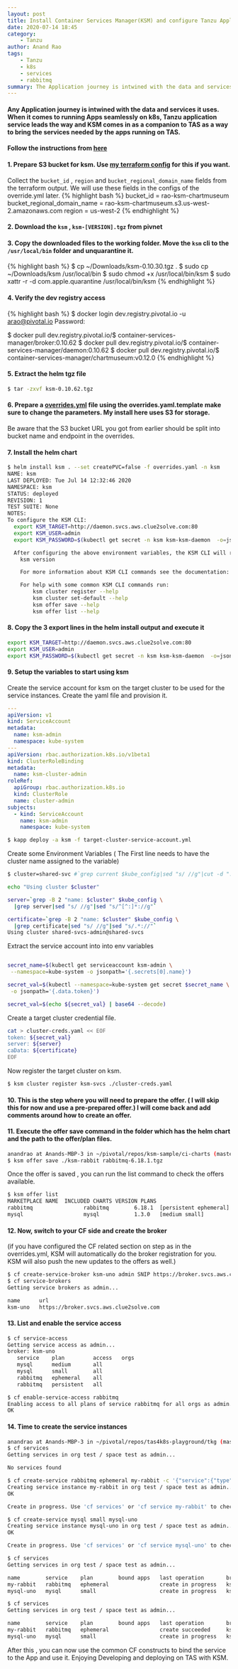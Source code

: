```yaml
---
layout: post
title: Install Container Services Manager(KSM) and configure Tanzu Application Service for K8s - marketplace
date: 2020-07-14 18:45
category: 
    - Tanzu
author: Anand Rao
tags: 
    - Tanzu
    - k8s
    - services
    - rabbitmq
summary: The Application journey is intwined with the data and services it uses. When it comes to running Apps seamlessly on k8s, Tanzu application service leads the way and KSM comes in as a companion to TAS as a way to bring the services needed by the apps running on TAS. 
---
```

#### Any Application journey is intwined with the data and services it uses. When it comes to running Apps seamlessly on k8s, Tanzu application service leads the way and KSM comes in as a companion to TAS as a way to bring the services needed by the apps running on TAS.
#### Follow the instructions from  [here](http://docs-pcf-staging.cfapps.io/ksm/0-n/installing-helm.html)

#### 1. Prepare S3 bucket for ksm. Use [my terraform config](https://github.com/honnuanand/s3-terraform) for this if you want. 
Collect the `bucket_id` , `region` and `bucket_regional_domain_name` fields from the terraform output. We will use these fields in the configs of the override.yml later. 
{% highlight bash  %}
bucket_id = rao-ksm-chartmuseum
bucket_regional_domain_name = rao-ksm-chartmuseum.s3.us-west-2.amazonaws.com
region = us-west-2
{% endhighlight %}

#### 2. Download the `ksm` , `ksm-[VERSION].tgz` from pivnet
#### 3. Copy the downloaded files to the working folder. Move the `ksm` cli to the `/usr/local/bin` folder and unquarantine it. 
{% highlight bash  %}
$ cp ~/Downloads/ksm-0.10.30.tgz .
$ sudo cp ~/Downloads/ksm /usr/local/bin
$ sudo chmod +x /usr/local/bin/ksm
$ sudo xattr -r -d com.apple.quarantine /usr/local/bin/ksm
{% endhighlight %}

#### 4. Verify the dev registry access 
{% highlight bash %}
$ docker login dev.registry.pivotal.io -u arao@pivotal.io
Password:

$ docker pull dev.registry.pivotal.io/$ container-services-manager/broker:0.10.62
$ docker pull dev.registry.pivotal.io/$ container-services-manager/daemon:0.10.62
$ docker pull dev.registry.pivotal.io/$ container-services-manager/chartmuseum:v0.12.0
{% endhighlight %}


#### 5. Extract the helm tgz file 
```bash
$ tar -zxvf ksm-0.10.62.tgz
```

#### 6. Prepare a [overrides.yml](https://gist.github.com/honnuanand/0eff87527be19d692eb9f121ef4c96a7) file using the overrides.yaml.template make sure to change the parameters. My install here uses S3 for storage. 
Be aware that the S3 bucket URL you got from earlier should be split into bucket name and endpoint in the overrides.  

#### 7. Install the helm chart 
```bash
$ helm install ksm . --set createPVC=false -f overrides.yaml -n ksm
NAME: ksm
LAST DEPLOYED: Tue Jul 14 12:32:46 2020
NAMESPACE: ksm
STATUS: deployed
REVISION: 1
TEST SUITE: None
NOTES:
To configure the KSM CLI:
  export KSM_TARGET=http://daemon.svcs.aws.clue2solve.com:80
  export KSM_USER=admin
  export KSM_PASSWORD=$(kubectl get secret -n ksm ksm-ksm-daemon  -o=jsonpath='{@.data.SECURITY_USER_PASSWORD}' | base64 --decode)

  After configuring the above environment variables, the KSM CLI will report client and server versions:
    ksm version

    For more information about KSM CLI commands see the documentation: https://docs.pivotal.io/ksm/using.html

    For help with some common KSM CLI commands run:
        ksm cluster register --help
        ksm cluster set-default --help
        ksm offer save --help
        ksm offer list --help
```

#### 8. Copy the 3 export lines in the helm install output and execute it 
```bash
export KSM_TARGET=http://daemon.svcs.aws.clue2solve.com:80
export KSM_USER=admin
export KSM_PASSWORD=$(kubectl get secret -n ksm ksm-ksm-daemon  -o=jsonpath='{@.data.SECURITY_USER_PASSWORD}' | base64 --decode)
```




#### 9. Setup the variables to start using ksm 

Create the service account for ksm on the target cluster to be used for the service instances. Create the yaml file and provision it. 
```yaml
---
apiVersion: v1
kind: ServiceAccount
metadata:
  name: ksm-admin
  namespace: kube-system
---
apiVersion: rbac.authorization.k8s.io/v1beta1
kind: ClusterRoleBinding
metadata:
  name: ksm-cluster-admin
roleRef:
  apiGroup: rbac.authorization.k8s.io
  kind: ClusterRole
  name: cluster-admin
subjects:
  - kind: ServiceAccount
    name: ksm-admin
    namespace: kube-system
```

```bash
$ kapp deploy -a ksm -f target-cluster-service-account.yml
```

Create some Environment Variables 
( The First line needs to have the cluster name assigned to the variable)

```bash
$ cluster=shared-svc #`grep current $kube_config|sed "s/ //g"|cut -d ":" -f 2`

echo "Using cluster $cluster"

server=`grep -B 2 "name: $cluster" $kube_config \
  |grep server|sed "s/ //g"|sed "s/^[^:]*://g"`

certificate=`grep -B 2 "name: $cluster" $kube_config \
  |grep certificate|sed "s/ //g"|sed "s/.*://"`
Using cluster shared-svcs-admin@shared-svcs

```


Extract the service account into into env variables 
```bash

secret_name=$(kubectl get serviceaccount ksm-admin \
 --namespace=kube-system -o jsonpath='{.secrets[0].name}')

secret_val=$(kubectl --namespace=kube-system get secret $secret_name \
 -o jsonpath='{.data.token}')

secret_val=$(echo ${secret_val} | base64 --decode)
```


Create a target cluster credential file. 
```bash
cat > cluster-creds.yaml << EOF
token: ${secret_val}
server: ${server}
caData: ${certificate}
EOF
```

Now register the target cluster on ksm. 
```bash
$ ksm cluster register ksm-svcs ./cluster-creds.yaml
```
#### 10. This is the step where you will need to prepare the offer.  ( I will skip this for now and use a pre-prepared offer.) I will come back and add comments around how to create an offer. 

#### 11. Execute the offer save command in the folder which has the helm chart and the path to the offer/plan files. 
```bash
anandrao at Anands-MBP-3 in ~/pivotal/repos/ksm-sample/ci-charts (master)
$ ksm offer save ./ksm-rabbit rabbitmq-6.18.1.tgz
```
Once the offer is saved ,  you can run the list command to check the offers available.
```bash
$ ksm offer list
MARKETPLACE NAME  INCLUDED CHARTS VERSION PLANS
rabbitmq                rabbitmq        6.18.1  [persistent ephemeral]
mysql                   mysql           1.3.0   [medium small]
```

#### 12. Now,  switch to your CF  side and create  the broker 
(if you have configured the CF related section on step as in the overrides.yml, KSM will automatically do the broker registration for you. KSM will also push the new updates to the offers as well.)
```bash
$ cf create-service-broker ksm-uno admin SNIP https://broker.svcs.aws.clue2solve.com
$ cf service-brokers
Getting service brokers as admin...

name      url
ksm-uno   https://broker.svcs.aws.clue2solve.com
```
#### 13. List and enable the service access 
```bash
$ cf service-access
Getting service access as admin...
broker: ksm-uno
   service    plan         access   orgs
   mysql      medium       all
   mysql      small        all
   rabbitmq   ephemeral    all
   rabbitmq   persistent   all

$ cf enable-service-access rabbitmq
Enabling access to all plans of service rabbitmq for all orgs as admin...
OK

```

#### 14. Time to create the service instances 
```bash
anandrao at Anands-MBP-3 in ~/pivotal/repos/tas4k8s-playground/tkg (master●)
$ cf services
Getting services in org test / space test as admin...

No services found

$ cf create-service rabbitmq ephemeral my-rabbit -c '{"service":{"type":"LoadBalancer"}}'
Creating service instance my-rabbit in org test / space test as admin...
OK

Create in progress. Use 'cf services' or 'cf service my-rabbit' to check operation status.

$ cf create-service mysql small mysql-uno
Creating service instance mysql-uno in org test / space test as admin...
OK

Create in progress. Use 'cf services' or 'cf service mysql-uno' to check operation status.

$ cf services
Getting services in org test / space test as admin...

name        service    plan        bound apps   last operation       broker    upgrade available
my-rabbit   rabbitmq   ephemeral                create in progress   ksm-uno   no
mysql-uno   mysql      small                    create in progress   ksm-uno   no

$ cf services
Getting services in org test / space test as admin...

name        service    plan        bound apps   last operation       broker    upgrade available
my-rabbit   rabbitmq   ephemeral                create succeeded     ksm-uno   no
mysql-uno   mysql      small                    create in progress   ksm-uno   no
```

After this ,  you can now  use the common CF constructs to bind the service to the App and use it.  Enjoying Developing and deploying on TAS with KSM. 